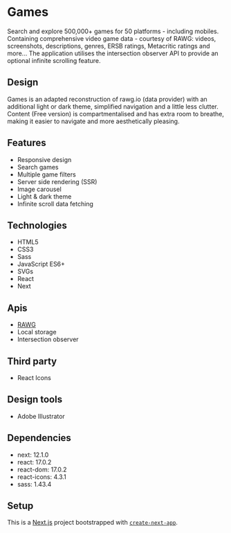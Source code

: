 # Games

Search and explore 500,000+ games for 50 platforms - including mobiles.
Containing comprehensive video game data - courtesy of RAWG: videos, screenshots, descriptions, genres, ERSB ratings, Metacritic ratings and more...
The application utilises the intersection observer API to provide an optional infinite scrolling feature.

## Design

Games is an adapted reconstruction of rawg.io (data provider) with an additional light or dark theme, simplified navigation and a little less clutter. Content (Free version) is compartmentalised and has extra room to breathe, making it easier to navigate and more aesthetically pleasing.

## Features

- Responsive design
- Search games
- Multiple game filters
- Server side rendering (SSR)
- Image carousel
- Light & dark theme
- Infinite scroll data fetching

## Technologies

- HTML5
- CSS3
- Sass
- JavaScript ES6+
- SVGs
- React
- Next

## Apis

- [RAWG](https://rawg.io/apidocs)
- Local storage
- Intersection observer

## Third party

- React Icons

## Design tools

- Adobe Illustrator

## Dependencies

- next: 12.1.0
- react: 17.0.2
- react-dom: 17.0.2
- react-icons: 4.3.1
- sass: 1.43.4

## Setup

This is a [Next.js](https://nextjs.org/) project bootstrapped with [`create-next-app`](https://github.com/vercel/next.js/tree/canary/packages/create-next-app).
